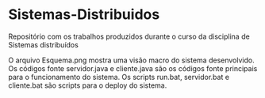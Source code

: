 # Sistemas-Distribuidos
Repositório com os trabalhos produzidos durante o curso da disciplina de Sistemas distribuídos

O arquivo Esquema.png mostra uma visão macro do sistema desenvolvido.
Os códigos fonte servidor.java e cliente.java são os códigos fonte principais para o funcionamento do sistema.
Os scripts run.bat, servidor.bat e cliente.bat são scripts para o deploy do sistema.
